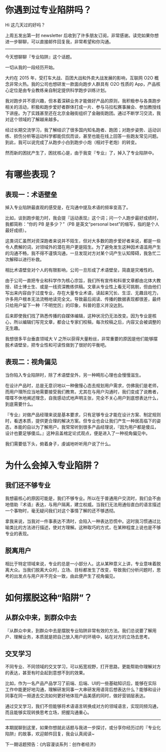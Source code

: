 # 你遇到过专业陷阱吗？
Hi 这几天过的好吗？

上周五发出第一封 newsletter 后收到了许多朋友订阅，非常感谢。读完如果你想进一步聊聊，可以直接邮件回复我，非常希望和你沟通。

---

今天想聊聊『专业陷阱』这个话题。

一切从我的一段经历开始。

大约在 2015 年，受打车大战、百团大战和外卖大战发展的影响，互联网 O2O 概念非常火热。我的公司也想研发一款面向跑步人群具有 O2O 性质的 App，产品核心定位是由专业教练亲自制定提供科学跑步训练计划。

我对跑步并不感兴趣，但本着深耕业务才能做好产品的原则，我积极参与各类跑步相关的活动，积极和跑步爱好者群体打成一片、参与马拉松赛事展会、参加教授线下讲座。为了实践甚至还在北京金融街组织了金融街跑团。通过不断学习交流，我对这个领域的了解越来越多。

经过长期交流学习，我了解结识了很多国内知名跑者、跑团；对跑步姿势、运动训练、损伤分析等运动科学都能侃侃而谈，甚至也能在线上回答一些跑友常见问题。到此，我可以说完成了从跑步小白到跑步小炮（相对于老炮）的转变。

然而新的困扰产生了，困扰核心是，由于我变『专业』了，掉入了专业陷阱中。

# 有哪些表现？

## 表现一：术语壁垒

掉入专业陷阱最直观的感受是，在沟通中提及术语的频率变高了。

比如，谈到跑步能力时，我会提『运动表现』这个词；问一个人跑步最好成绩时，我都简称：“你的 PB 是多少？”（PB 是英文“personal best”的缩写，指的是个人最好成绩）。

这类词汇虽然对资深跑者来说并不陌生，但对大多数的跑步爱好者来说，都是一些令人费解的词，对领域外的潜在用户更是陌生。为了避免发生这种因术语滥用产生的沟通不畅，我不得不谨慎沟通，一旦发现对方对某个词产生认知障碍，我急忙二次解释以进行补救。

相比术语壁垒对个人的有限影响，公司一旦形成了术语壁垒，简直是灾难性的。

由于公司一直把专业和科学作为核心宗旨，我们所有宣传和科普文章都由北体大教授、硕士博士生、或是一线资深教练供稿。文章从专业性上看无可挑剔，但由他们写出来内容由于过度专业，存在大量专业术语，读起来冗长、生涩、无趣且吃力，许多用户根本无法流畅地读完全文。导致最后阅读、传播的数据表现都很差，最终只给用户留下一种『不明觉厉』的印象，科普的意义并没达到。

后来即使我们找了熟悉传播的自媒体编辑，这种状况仍无法改变。因为专业是核心，所以编辑们写完文章，都会让专家们校稿，每次校稿之后，内容又会被调整的无生趣。

我想很多平台垂直领域大 V 之所以获得大量粉丝，非常重要的原因是他们能够摆脱术语壁垒，把专业性和可读性做到了很好的平衡吧。

## 表现二：视角偏见

当你陷入专业陷阱时，除了术语壁垒外，另一种畸形心理也会慢慢滋生。

在设计产品时，总是无意识地以一种傲慢心态去规划用户需求，仿佛我们是老师，而用户理所应当地需要接受我们教育。尤其在与用户沟通时，我们变成了说教者，喋喋不休地阐述理念，自我感动式地声明主张，完全不关心用户到底想表达什么，到底需要什么。

『专业』对做产品经理来说是基本要求，只有足够专业才能在设计方案、制定规则时，看透本质，提供更合理的解决方案。但专业也会让我们产生一种居高临下的姿态，本能的自以为了解用户。我常常听到很多产品经理说，『因为用户都是傻瓜，设计也要足够傻瓜。』这种且盖棺定论式观点，便是进入了一种视角偏见中。

我们需要低下头，俯着身子，虔诚地听听用户说了什么。

# 为什么会掉入专业陷阱？

## 我们还不够专业

我想最核心的原因可能是，我们不够专业。所以在于普通用户交流时，我们会不由地借助『术语』表达，与用户隔离，建立权威。当我们无法用通俗直白的语言描述一个事物时，毫无疑问我们对这个事情了解的还不够透彻。

拿我来说，当我对一件事表达不清时，会陷入一种表达恐慌中。这时我习惯通过比喻类比的方法进行描述，使对方理解。这种取巧的方式，在某种程度上说也是不够专业的表现。

## 脱离用户

相比于特定领域来说，专业的总是一小部分人。这从某种意义上讲，专业意味着脱离大众。当我们脱离大众时，立场、目标都发生了改变，导致我们分析问题时，思考的出发点与用户并不完全一致，由此便产生了视角偏见。

# 如何摆脱这种“陷阱”？

## 从群众中来，到群众中去

『从群众中来，到群众中去是摆脱专业陷阱非常有效的方法。我们总说要了解用户、理解业务，本质就是把自己放入用户的环境中，站在对方的立场去思考。

## 交叉学习

不同专业、不同领域的交叉学习，可以拓宽视野，打开思路，更能帮助你理解对方的表达，甚至有时会起到意想不到的效果。

比如，作为一名产品产品学习了前端、后端、UI的一些基础知识后，能够在实际工作中能更好地沟通，理解研发同事一大串研发用语背后想表达什么？能够和设计同事在同一频道去交流如何更好地体现产品美感的同时，做好营销层表达。

通过交叉学习，我们不但能够将术语语言转换成对方的领域语言，实现同频沟通，而且能够实现转换思考立场，把握沟通重心。

---

本期就聊到这里，如果你想就此话题与我进一步探讨，或分享你经历过的『专业化陷阱』的故事，欢迎邮件回复，我会认真阅读~

下一期话题预告：《内容漫谈系列：创作者经济》